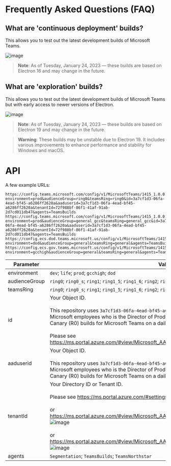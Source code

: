 # Frequently Asked Questions (FAQ)

## What are 'continuous deployment' builds?

This allows you to test out the latest development builds of Microsoft Teams.

![image](https://user-images.githubusercontent.com/11600822/213933331-572c6a10-a644-465e-9695-c8712389fe3f.png)

> **Note**:
> As of Tuesday, January 24, 2023 — these builds are based on Electron 16 and may change in the future.

## What are 'exploration' builds?

This allows you to test out the latest development builds of Microsoft Teams but with early access to newer versions of Electron.

![image](https://user-images.githubusercontent.com/11600822/213933127-0ba37d9b-56e8-4014-8f42-a65a051f691f.png)

> **Note**:
> As of Tuesday, January 24, 2023 — these builds are based on Electron 19 and may change in the future.

> **Warning**:
> These builds may be unstable due to Electron 19.
> It includes various improvements to enhance performance and stability for Windows and macOS.

# API

A few example URLs:
```
https://config.teams.microsoft.com/config/v1/MicrosoftTeams/1415_1.0.0.0?environment=prod&audienceGroup=ring0&teamsRing=ring0&id=3a7cf1d3-06fa-4ead-bf45-a6286ff2620a&aaduserid=3a7cf1d3-06fa-4ead-bf45-a6286ff2620a&tenantId=72f988bf-86f1-41af-91ab-2d7cd011db47&agents=TeamsBuilds
https://config.teams.microsoft.com/config/v1/MicrosoftTeams/1415_1.0.0.0?environment=prod&audienceGroup=general_gcc&teamsRing=general_gcc&id=3a7cf1d3-06fa-4ead-bf45-a6286ff2620a&aaduserid=3a7cf1d3-06fa-4ead-bf45-a6286ff2620a&tenantId=72f988bf-86f1-41af-91ab-2d7cd011db47&agents=TeamsBuilds
https://config.ecs.dod.teams.microsoft.us/config/v1/MicrosoftTeams/1415_1.0.0.0?environment=dod&audienceGroup=general&teamsRing=general&agents=TeamsBuilds
https://config.ecs.gov.teams.microsoft.us/config/v1/MicrosoftTeams/1415_1.0.0.0?environment=gcchigh&audienceGroup=general&teamsRing=general&agents=TeamsBuilds
```

| Parameter | Value |
| --- | --- |
| environment | `dev`; `life`; `prod`; `gcchigh`; `dod` |
| audienceGroup | `ring0`; `ring0_s`; `ring1`; `ring1_5`; `ring1_6`; `ring2`; `ring3`; `ring3_6`; `ring3_9`; `general`; `general_gcc` |
| teamsRing | `ring0`; `ring0_s`; `ring1`; `ring1_5`; `ring1_6`; `ring2`; `ring3`; `ring3_6`; `ring3_9`; `general`; `general_gcc` |
| id | Your Object ID. <br> <br> This repository uses `3a7cf1d3-06fa-4ead-bf45-a6286ff2620a` as the Object ID which is one of our Microsoft employees who is the Director of Product Marketing for Microsoft 365 and runs Canary (R0) builds for Microsoft Teams on a daily basis. <br> <br> Please see https://ms.portal.azure.com/#view/Microsoft_AAD_IAM/ActiveDirectoryMenuBlade/~/Overview: |
| aaduserid | Your Object ID. <br> <br> This repository uses `3a7cf1d3-06fa-4ead-bf45-a6286ff2620a` as the Object ID which is one of our Microsoft employees who is the Director of Product Marketing for Microsoft 365 and runs Canary (R0) builds for Microsoft Teams on a daily basis. |
| tenantId | Your Directory ID or Tenant ID. <br> <br> Please see https://ms.portal.azure.com/#settings/directory: ![image](https://user-images.githubusercontent.com/11600822/214304740-77d734e1-05c7-4f7a-b1c8-9b955fcbb658.png) <br> <br> or https://ms.portal.azure.com/#view/Microsoft_AAD_IAM/ActiveDirectoryMenuBlade/~/Overview: ![image](https://user-images.githubusercontent.com/11600822/214304900-fdc61524-a495-48af-ba30-40519191720f.png) <br> <br> or https://ms.portal.azure.com/#view/Microsoft_AAD_IAM/ActiveDirectoryMenuBlade/~/Properties: ![image](https://user-images.githubusercontent.com/11600822/214313972-9a4eeb9a-9e74-4b3a-a867-12ba70c989bc.png) |
| agents | `Segmentation`; `TeamsBuilds`; `TeamsNorthstar` |
